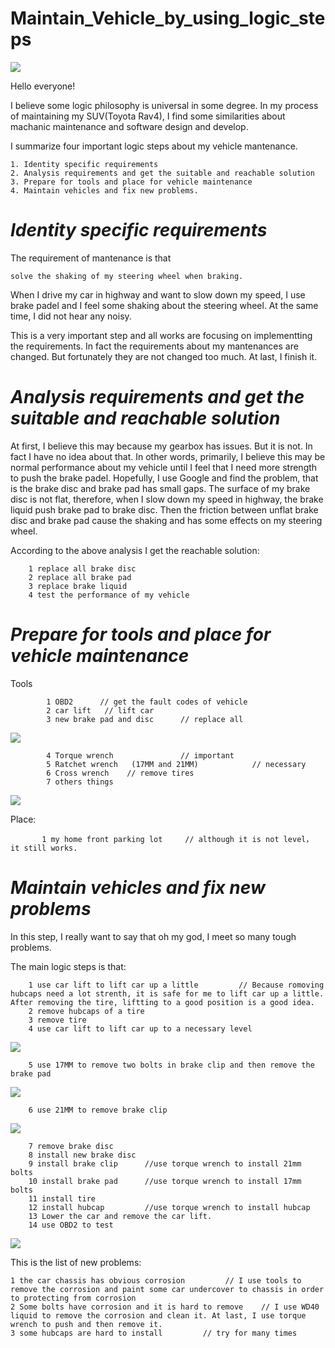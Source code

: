 # Maintain_Vehicle_by_using_logic_steps

![](https://github.com/XuchenSun/Maintain_Vehicle_by_using_logic_steps/blob/master/me.JPG)

Hello everyone!

I believe some logic philosophy is universal in some degree. In my process of maintaining my SUV(Toyota Rav4), I find some similarities about machanic maintenance and software design and develop.

I summarize four important logic steps about my vehicle mantenance.

    1. Identity specific requirements
    2. Analysis requirements and get the suitable and reachable solution
    3. Prepare for tools and place for vehicle maintenance
    4. Maintain vehicles and fix new problems.
    
 ***Identity specific requirements***
 ========================================
 
  The requirement of mantenance is that
  
    solve the shaking of my steering wheel when braking. 
  
  When I drive my car in highway and want to slow down my speed, I use brake padel and I feel some shaking about the steering wheel. At the same time, I did not hear any noisy.
  
  This is a very important step and all works are focusing on implementting the requirements. In fact the requirements about my mantenances are changed. But 
fortunately they are not changed too much. At last, I finish it.
  
  ***Analysis requirements and get the suitable and reachable solution***
  ========================================
 
  At first, I believe this may because my gearbox has issues. But it is not. In fact I have no idea about that. In other words, primarily, I believe this may be normal performance about my vehicle until I feel that I need more strength to push the brake padel. Hopefully,  I use Google and find the problem, that is the brake disc and brake pad has small gaps. The surface of my brake disc is not flat, therefore, when I slow down my speed in highway, the brake liquid push brake pad to brake disc. Then the friction between unflat brake disc and brake pad cause the shaking and has some effects on my steering wheel.
 
  According to the above analysis I get the reachable solution:
       
        1 replace all brake disc
        2 replace all brake pad
        3 replace brake liquid
        4 test the performance of my vehicle
        
        
  ***Prepare for tools and place for vehicle maintenance***
   ===============
   
   Tools
        
            1 OBD2      // get the fault codes of vehicle
            2 car lift   // lift car
            3 new brake pad and disc      // replace all 
            
   ![](https://github.com/XuchenSun/Maintain_Vehicle_by_using_logic_steps/blob/master/new_brake_componets.jpg)
            
            4 Torque wrench               // important
            5 Ratchet wrench   (17MM and 21MM)            // necessary
            6 Cross wrench    // remove tires
            7 others things
            
   ![](https://github.com/XuchenSun/Maintain_Vehicle_by_using_logic_steps/blob/master/tools.jpg)
            
   Place:
    
           1 my home front parking lot     // although it is not level， it still works.


***Maintain vehicles and fix new problems***
===============

  In this step, I really want to say that oh my god, I meet so many tough problems.
  
  The main logic steps is that:
        
        1 use car lift to lift car up a little         // Because romoving hubcaps need a lot strenth, it is safe for me to lift car up a little. After removing the tire, liftting to a good position is a good idea.
        2 remove hubcaps of a tire
        3 remove tire
        4 use car lift to lift car up to a necessary level
        
   ![](https://github.com/XuchenSun/Maintain_Vehicle_by_using_logic_steps/blob/master/car_lift.jpg)     
        
        5 use 17MM to remove two bolts in brake clip and then remove the brake pad
        
   ![](https://github.com/XuchenSun/Maintain_Vehicle_by_using_logic_steps/blob/master/old_brake_system.jpg)
        
        6 use 21MM to remove brake clip

   ![](https://github.com/XuchenSun/Maintain_Vehicle_by_using_logic_steps/blob/master/brake_clip.jpg)
           
        7 remove brake disc
        8 install new brake disc  
        9 install brake clip      //use torque wrench to install 21mm bolts
        10 install brake pad      //use torque wrench to install 17mm bolts
        11 install tire
        12 install hubcap         //use torque wrench to install hubcap
        13 Lower the car and remove the car lift.
        14 use OBD2 to test
        
   ![](https://github.com/XuchenSun/Maintain_Vehicle_by_using_logic_steps/blob/master/error.JPG)


This is the list of new problems:

    1 the car chassis has obvious corrosion         // I use tools to remove the corrosion and paint some car undercover to chassis in order to protecting from corrosion
    2 Some bolts have corrosion and it is hard to remove    // I use WD40 liquid to remove the corrosion and clean it. At last, I use torque wrench to push and then remove it.
    3 some hubcaps are hard to install         // try for many times
